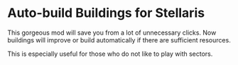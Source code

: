 # Auto-build Buildings for Stellaris

This gorgeous mod will save you from a lot of unnecessary clicks.
Now buildings will improve or build automatically if there are sufficient resources.

This is especially useful for those who do not like to play with sectors.
